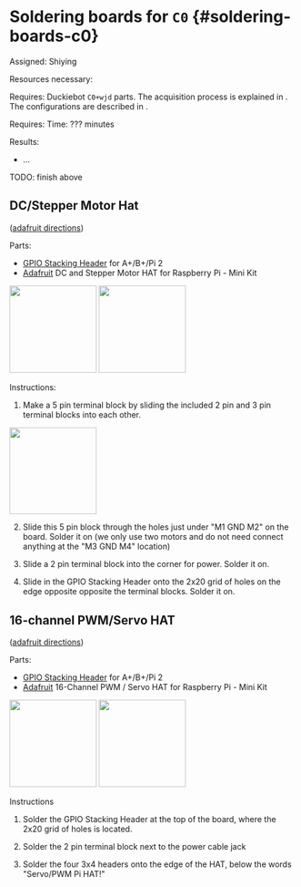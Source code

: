 # Soldering boards for `C0` {#soldering-boards-c0}

Assigned: Shiying

<div class='requirements' markdown="1">

Resources necessary:

Requires:  Duckiebot `C0+wjd` parts. The acquisition process is explained in [](#acquiring-parts-c0). The configurations are described in [](#duckiebot-configurations).

Requires: Time: ??? minutes

Results:

- ...

TODO: finish above

</div>


##  DC/Stepper Motor Hat 
([adafruit directions](https://learn.adafruit.com/adafruit-dc-and-stepper-motor-hat-for-raspberry-pi/assembly))

Parts:

- [GPIO Stacking Header](http://adafru.it/2223) for A+/B+/Pi 2
- [Adafruit](http://adafru.it/2348) DC and Stepper Motor HAT for Raspberry Pi - Mini Kit


<img src="image_0.jpg" style='width: 20ex; height: auto'/>

<img src="image_1.jpg" style='width: 20ex; height: auto'/>

Instructions:

1. Make a 5 pin terminal block by sliding the included 2 pin and 3 pin terminal blocks into each other.

<img src="image_2.jpg" style='width: 20ex; height: auto'/>


2. Slide this 5 pin block through the holes just under "M1 GND M2" on the board. Solder it on (we only use two motors and do not need connect anything at the "M3 GND M4" location)

3. Slide a 2 pin terminal block into the corner for power. Solder it on.

4. Slide in the GPIO Stacking Header onto the 2x20 grid of holes on the edge opposite opposite the terminal blocks. Solder it on.

## 16-channel PWM/Servo HAT 
([adafruit directions](https://learn.adafruit.com/adafruit-16-channel-pwm-servo-hat-for-raspberry-pi/))

Parts:

- [GPIO Stacking Header](http://adafru.it/2223) for A+/B+/Pi 2
- [Adafruit](http://adafru.it/2327) 16-Channel PWM / Servo HAT for Raspberry Pi - Mini Kit 

<img src="image_3.jpg" style='width: 20ex; height: auto'/>

<img src="image_4.jpg" style='width: 20ex; height: auto'/>


Instructions 

1. Solder the GPIO Stacking Header at the top of the board, where the 2x20 grid of holes is located. 

2. Solder the 2 pin terminal block next to the power cable jack

3. Solder the four 3x4 headers onto the edge of the HAT, below the words "Servo/PWM Pi HAT!"

